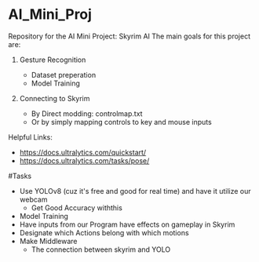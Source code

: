# AI_Mini_Proj
Repository for the AI Mini Project: Skyrim AI
The main goals for this project are:
1. Gesture Recognition
   - Dataset preperation
   - Model Training
  
2. Connecting to Skyrim
   - By Direct modding: controlmap.txt
   - Or by simply mapping controls to key and mouse inputs

Helpful Links:
- https://docs.ultralytics.com/quickstart/
- https://docs.ultralytics.com/tasks/pose/

#Tasks

- Use YOLOv8 (cuz it's free and good for real time) and have it utilize our webcam
  - Get Good Accuracy withthis
- Model Training
- Have inputs from our Program have effects on gameplay in Skyrim
- Designate which Actions belong with which motions
- Make Middleware
  - The connection between skyrim and YOLO

